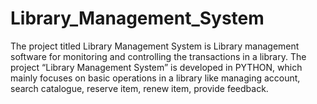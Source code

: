 # Library_Management_System
The project titled Library Management System is Library management software for monitoring and controlling the transactions in a library. The project “Library Management System” is developed in PYTHON, which mainly focuses on basic operations in a library like managing account, search catalogue, reserve item, renew item, provide feedback.
